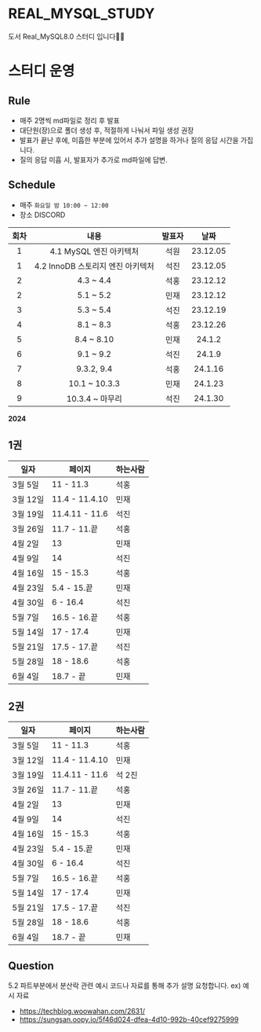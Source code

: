 # REAL_MYSQL_STUDY
도서 Real_MySQL8.0 스터디 입니다✍🏻

# 스터디 운영

## Rule
* 매주 2명씩 md파일로 정리 후 발표
* 대단원(장)으로 폴더 생성 후, 적절하게 나눠서 파일 생성 권장
* 발표가 끝난 후에, 미흡한 부분에 있어서 추가 설명을 하거나 질의 응답 시간을 가집니다.
* 질의 응답 미흡 시, 발표자가 추가로 md파일에 답변.

## Schedule
- 매주  `화요일 밤 10:00 ~ 12:00`  
- 장소 DISCORD
 
 
 
|회차|내용|발표자|날짜|
| :---: | :---: | :---: | :---: |
| 1 | 4.1 MySQL 엔진 아키텍처 | 석원 | 23.12.05 |
| 1 | 4.2 InnoDB 스토리지 엔진 아키텍처 | 석진 | 23.12.05 |
| 2 | 4.3 ~ 4.4 | 석홍 | 23.12.12 |
| 2 | 5.1 ~ 5.2 | 민재 | 23.12.12 |
| 3 | 5.3 ~ 5.4 | 석진 | 23.12.19 |
| 4 | 8.1 ~ 8.3 | 석홍 | 23.12.26 |
| 5 | 8.4 ~ 8.10  | 민재 | 24.1.2 |
| 6 | 9.1 ~ 9.2 | 석진 | 24.1.9 |
| 7 | 9.3.2, 9.4  | 석홍 | 24.1.16 |
| 8 | 10.1 ~ 10.3.3  | 민재 | 24.1.23 |
| 9 | 10.3.4 ~ 마무리 | 석진 | 24.1.30 |

**2024**
## 1권
|일자|페이지|하는사람|
|-------|----------|----|
|3월 5일|11 - 11.3|석홍|
|3월 12일|11.4 - 11.4.10|민재|
|3월 19일|11.4.11 - 11.6|석진|
|3월 26일|11.7 - 11.끝|석홍|
|4월 2일|13|민재|
|4월 9일|14|석진|
|4월 16일|15 - 15.3|석홍|
|4월 23일|5.4 - 15.끝|민재|
|4월 30일|6 - 16.4|석진|
|5월 7일|16.5 - 16.끝|석홍|
|5월 14일|17 - 17.4|민재|
|5월 21일|17.5 - 17.끝|석진|
|5월 28일|18 - 18.6|석홍|
|6월 4일|18.7 - 끝|민재|

## 2권
|일자|페이지|하는사람|
|-------|----------|----|
|3월 5일|11 - 11.3|석홍|
|3월 12일|11.4 - 11.4.10|민재|
|3월 19일|11.4.11 - 11.6|석 2진|
|3월 26일|11.7 - 11.끝|석홍|
|4월 2일|13|민재|
|4월 9일|14|석진|
|4월 16일|15 - 15.3|석홍|
|4월 23일|5.4 - 15.끝|민재|
|4월 30일|6 - 16.4|석진|
|5월 7일|16.5 - 16.끝|석홍|
|5월 14일|17 - 17.4|민재|
|5월 21일|17.5 - 17.끝|석진|
|5월 28일|18 - 18.6|석홍|
|6월 4일|18.7 - 끝|민재|

## Question
5.2 파트부분에서 분산락 관련 예시 코드나 자료를 통해 추가 설명 요청합니다. 
ex) 예시 자료   
* https://techblog.woowahan.com/2631/
* https://sungsan.oopy.io/5f46d024-dfea-4d10-992b-40cef9275999
